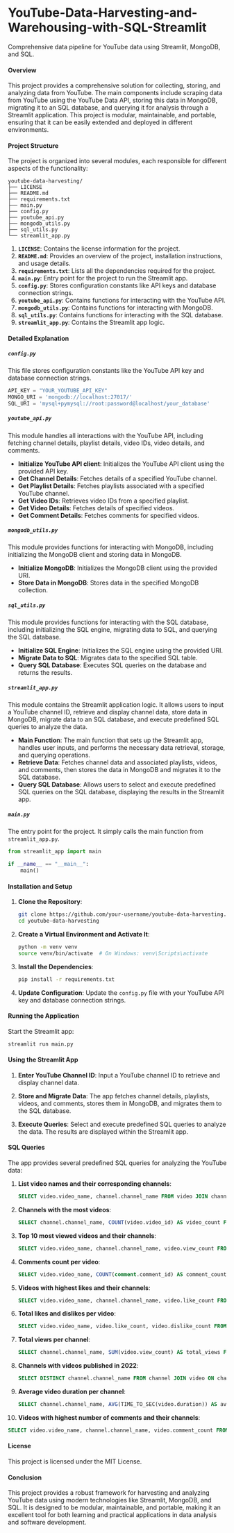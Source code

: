# YouTube-Data-Harvesting-and-Warehousing-with-SQL-Streamlit
 Comprehensive data pipeline for YouTube data using Streamlit, MongoDB, and SQL.

#### Overview
This project provides a comprehensive solution for collecting, storing, and analyzing data from YouTube. The main components include scraping data from YouTube using the YouTube Data API, storing this data in MongoDB, migrating it to an SQL database, and querying it for analysis through a Streamlit application. This project is modular, maintainable, and portable, ensuring that it can be easily extended and deployed in different environments.

#### Project Structure
The project is organized into several modules, each responsible for different aspects of the functionality:

```
youtube-data-harvesting/
├── LICENSE
├── README.md
├── requirements.txt
├── main.py
├── config.py
├── youtube_api.py
├── mongodb_utils.py
├── sql_utils.py
└── streamlit_app.py
```

1. **`LICENSE`**: Contains the license information for the project.
2. **`README.md`**: Provides an overview of the project, installation instructions, and usage details.
3. **`requirements.txt`**: Lists all the dependencies required for the project.
4. **`main.py`**: Entry point for the project to run the Streamlit app.
5. **`config.py`**: Stores configuration constants like API keys and database connection strings.
6. **`youtube_api.py`**: Contains functions for interacting with the YouTube API.
7. **`mongodb_utils.py`**: Contains functions for interacting with MongoDB.
8. **`sql_utils.py`**: Contains functions for interacting with the SQL database.
9. **`streamlit_app.py`**: Contains the Streamlit app logic.

#### Detailed Explanation

##### `config.py`
This file stores configuration constants like the YouTube API key and database connection strings.

```python
API_KEY = "YOUR_YOUTUBE_API_KEY"
MONGO_URI = 'mongodb://localhost:27017/'
SQL_URI = 'mysql+pymysql://root:password@localhost/your_database'
```

##### `youtube_api.py`
This module handles all interactions with the YouTube API, including fetching channel details, playlist details, video IDs, video details, and comments.

- **Initialize YouTube API client**: Initializes the YouTube API client using the provided API key.
- **Get Channel Details**: Fetches details of a specified YouTube channel.
- **Get Playlist Details**: Fetches playlists associated with a specified YouTube channel.
- **Get Video IDs**: Retrieves video IDs from a specified playlist.
- **Get Video Details**: Fetches details of specified videos.
- **Get Comment Details**: Fetches comments for specified videos.

##### `mongodb_utils.py`
This module provides functions for interacting with MongoDB, including initializing the MongoDB client and storing data in MongoDB.

- **Initialize MongoDB**: Initializes the MongoDB client using the provided URI.
- **Store Data in MongoDB**: Stores data in the specified MongoDB collection.

##### `sql_utils.py`
This module provides functions for interacting with the SQL database, including initializing the SQL engine, migrating data to SQL, and querying the SQL database.

- **Initialize SQL Engine**: Initializes the SQL engine using the provided URI.
- **Migrate Data to SQL**: Migrates data to the specified SQL table.
- **Query SQL Database**: Executes SQL queries on the database and returns the results.

##### `streamlit_app.py`
This module contains the Streamlit application logic. It allows users to input a YouTube channel ID, retrieve and display channel data, store data in MongoDB, migrate data to an SQL database, and execute predefined SQL queries to analyze the data.

- **Main Function**: The main function that sets up the Streamlit app, handles user inputs, and performs the necessary data retrieval, storage, and querying operations.
- **Retrieve Data**: Fetches channel data and associated playlists, videos, and comments, then stores the data in MongoDB and migrates it to the SQL database.
- **Query SQL Database**: Allows users to select and execute predefined SQL queries on the SQL database, displaying the results in the Streamlit app.

##### `main.py`
The entry point for the project. It simply calls the main function from `streamlit_app.py`.

```python
from streamlit_app import main

if __name__ == "__main__":
    main()
```

#### Installation and Setup

1. **Clone the Repository**:
   ```sh
   git clone https://github.com/your-username/youtube-data-harvesting.git
   cd youtube-data-harvesting
   ```

2. **Create a Virtual Environment and Activate It**:
   ```sh
   python -m venv venv
   source venv/bin/activate  # On Windows: venv\Scripts\activate
   ```

3. **Install the Dependencies**:
   ```sh
   pip install -r requirements.txt
   ```

4. **Update Configuration**:
   Update the `config.py` file with your YouTube API key and database connection strings.

#### Running the Application
Start the Streamlit app:
```sh
streamlit run main.py
```

#### Using the Streamlit App

1. **Enter YouTube Channel ID**:
   Input a YouTube channel ID to retrieve and display channel data.

2. **Store and Migrate Data**:
   The app fetches channel details, playlists, videos, and comments, stores them in MongoDB, and migrates them to the SQL database.

3. **Execute Queries**:
   Select and execute predefined SQL queries to analyze the data. The results are displayed within the Streamlit app.

#### SQL Queries
The app provides several predefined SQL queries for analyzing the YouTube data:

1. **List video names and their corresponding channels**:
   ```sql
   SELECT video.video_name, channel.channel_name FROM video JOIN channel ON video.channel_id = channel.channel_id ORDER BY channel.channel_name
   ```

2. **Channels with the most videos**:
   ```sql
   SELECT channel.channel_name, COUNT(video.video_id) AS video_count FROM channel JOIN video ON channel.channel_id = video.channel_id GROUP BY channel.channel_name ORDER BY video_count DESC
   ```

3. **Top 10 most viewed videos and their channels**:
   ```sql
   SELECT video.video_name, channel.channel_name, video.view_count FROM video JOIN channel ON video.channel_id = channel.channel_id ORDER BY video.view_count DESC LIMIT 10
   ```

4. **Comments count per video**:
   ```sql
   SELECT video.video_name, COUNT(comment.comment_id) AS comment_count FROM video JOIN comment ON video.video_id = comment.video_id GROUP BY video.video_name ORDER BY comment_count DESC
   ```

5. **Videos with highest likes and their channels**:
   ```sql
   SELECT video.video_name, channel.channel_name, video.like_count FROM video JOIN channel ON video.channel_id = channel.channel_id ORDER BY video.like_count DESC
   ```

6. **Total likes and dislikes per video**:
   ```sql
   SELECT video.video_name, video.like_count, video.dislike_count FROM video ORDER BY (video.like_count + video.dislike_count) DESC
   ```

7. **Total views per channel**:
   ```sql
   SELECT channel.channel_name, SUM(video.view_count) AS total_views FROM channel JOIN video ON channel.channel_id = video.channel_id GROUP BY channel.channel_name ORDER BY total_views DESC
   ```

8. **Channels with videos published in 2022**:
   ```sql
   SELECT DISTINCT channel.channel_name FROM channel JOIN video ON channel.channel_id = video.channel_id WHERE YEAR(video.video_published) = 2022
   ```

9. **Average video duration per channel**:
   ```sql
   SELECT channel.channel_name, AVG(TIME_TO_SEC(video.duration)) AS avg_duration_sec FROM channel JOIN video ON channel.channel_id = video.channel_id GROUP BY channel.channel_name ORDER BY avg_duration_sec DESC
   ```

10. **Videos with highest number of comments and their channels**:
   ```sql
   SELECT video.video_name, channel.channel_name, video.comment_count FROM video JOIN channel ON video.channel_id = channel.channel_id ORDER BY video.comment_count DESC
   ```

#### License
This project is licensed under the MIT License.

#### Conclusion
This project provides a robust framework for harvesting and analyzing YouTube data using modern technologies like Streamlit, MongoDB, and SQL. It is designed to be modular, maintainable, and portable, making it an excellent tool for both learning and practical applications in data analysis and software development.

